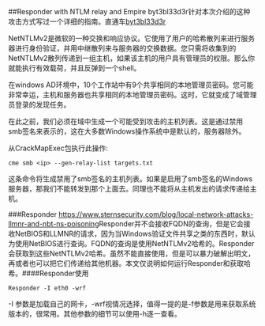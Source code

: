 ##Responder with NTLM relay and Empire
byt3bl33d3r针对本次介绍的这种攻击方式写过一个详细的指南。直通车[byt3bl33d3r](https://byt3bl33d3r.github.io/practical-guide-to-ntlm-relaying-in-2017-aka-getting-a-foothold-in-under-5-minutes.html) 

NetNTLMv2是微软的一种交换和响应协议。它使用了用户的哈希散列来进行服务器进行身份验证，并用中继散列来与服务器的交换数据。您只需将收集到的NetNTLMv2散列传递到一组主机，如果该主机的用户具有管理员的权限。那么你就能执行有效载荷，并且反弹到一个shell。

在windows AD环境中，10个工作站中有9个共享相同的本地管理员密码。您可能非常幸运，主机和服务器也共享相同的本地管理员密码。这时，它就变成了域管理员登录的发现任务。

在此之前，我们必须在域中生成一个可能受到攻击的主机列表。这是通过禁用smb签名来表示的，这在大多数Windows操作系统中是默认的，服务器除外。

从CrackMapExec包执行此操作:

```
cme smb <ip> --gen-relay-list targets.txt
```

这条命令将生成禁用了smb签名的主机列表。如果是启用了smb签名的Windows服务器，那我们不能转发到那个上面去。同理也不能将从主机发出的请求传递给主机。

###Responder
​https://www.sternsecurity.com/blog/local-network-attacks-llmnr-and-nbt-ns-poisoning​
​
​Responder并不会接收FQDN的查询，但是它会接收NetBIOS和LLMNR的请求，因为当Windows验证文件共享之类的东西时，默认为使用NetBIOS进行查询。FQDN的查询是使用NetNTLMv2哈希的。
​
​Responder会获取到这些NetNTLMv2哈希。虽然不能直接使用，但是可以暴力破解出明文，再或者也可以把它们传递给其他机器。本文仅说明如何运行Responder和获取哈希。
​
​
​​####Responder使用

```​
​Responder -I eth0 -wrf
```

-I 参数是加载自己的网卡，-wrf视情况选择，值得一提的是-f参数是用来获取系统版本的，很常用。其他参数的细节可以使用-h逐一查看。




